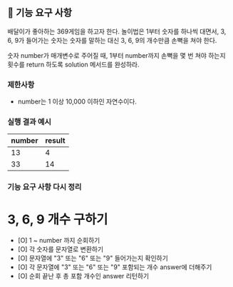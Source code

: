 ## 🚀 기능 요구 사항

배달이가 좋아하는 369게임을 하고자 한다. 놀이법은 1부터 숫자를 하나씩 대면서, 3, 6, 9가 들어가는 숫자는 숫자를 말하는 대신 3, 6, 9의 개수만큼 손뼉을 쳐야 한다.

숫자 number가 매개변수로 주어질 때, 1부터 number까지 손뼉을 몇 번 쳐야 하는지 횟수를 return 하도록 solution 메서드를 완성하라.

### 제한사항

- number는 1 이상 10,000 이하인 자연수이다.

### 실행 결과 예시

| number | result |
| ------ | ------ |
| 13     | 4      |
| 33     | 14     |

### 기능 요구 사항 다시 정리

# 3, 6, 9 개수 구하기

- [O] 1 ~ number 까지 순회하기
- [O] 각 숫자를 문자열로 변환하기
- [O] 문자열에 "3" 또는 "6" 또는 "9" 들어가는지 확인하기
- [O] 각 문자열에 "3" 또는 "6" 또는 "9" 포함되는 개수 answer에 더해주기
- [O] 순회 끝난 후 총 포함 개수인 answer 리턴하기
